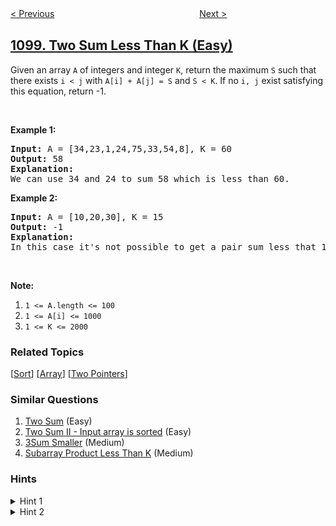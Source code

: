 <!--|This file generated by command(leetcode description); DO NOT EDIT.    |-->
<!--+----------------------------------------------------------------------+-->
<!--|@author    openset <openset.wang@gmail.com>                           |-->
<!--|@link      https://github.com/openset                                 |-->
<!--|@home      https://github.com/openset/leetcode                        |-->
<!--+----------------------------------------------------------------------+-->

[< Previous](../unpopular-books "Unpopular Books")
　　　　　　　　　　　　　　　　
[Next >](../find-k-length-substrings-with-no-repeated-characters "Find K-Length Substrings With No Repeated Characters")

## [1099. Two Sum Less Than K (Easy)](https://leetcode.com/problems/two-sum-less-than-k "小于 K 的两数之和")

<p>Given an array <code>A</code> of integers and&nbsp;integer <code>K</code>, return the maximum <code>S</code> such that there exists <code>i &lt; j</code> with <code>A[i] + A[j] = S</code> and <code>S &lt; K</code>. If no <code>i, j</code> exist satisfying this equation, return -1.</p>

<p>&nbsp;</p>

<p><strong>Example 1:</strong></p>

<pre>
<strong>Input: </strong>A = <span id="example-input-1-1">[34,23,1,24,75,33,54,8]</span>, K = <span id="example-input-1-2">60</span>
<strong>Output: </strong><span id="example-output-1">58</span>
<strong>Explanation: </strong>
We can use 34 and 24 to sum 58 which is less than 60.
</pre>

<p><strong>Example 2:</strong></p>

<pre>
<strong>Input: </strong>A = <span id="example-input-2-1">[10,20,30]</span>, K = <span id="example-input-2-2">15</span>
<strong>Output: </strong><span id="example-output-2">-1</span>
<strong>Explanation: </strong>
In this case it&#39;s not possible to get a pair sum less that 15.
</pre>

<p>&nbsp;</p>

<p><strong>Note:</strong></p>

<ol>
	<li><code>1 &lt;= A.length &lt;= 100</code></li>
	<li><code>1 &lt;= A[i] &lt;= 1000</code></li>
	<li><code>1 &lt;= K &lt;= 2000</code></li>
</ol>

### Related Topics
  [[Sort](../../tag/sort/README.md)]
  [[Array](../../tag/array/README.md)]
  [[Two Pointers](../../tag/two-pointers/README.md)]

### Similar Questions
  1. [Two Sum](../two-sum) (Easy)
  1. [Two Sum II - Input array is sorted](../two-sum-ii-input-array-is-sorted) (Easy)
  1. [3Sum Smaller](../3sum-smaller) (Medium)
  1. [Subarray Product Less Than K](../subarray-product-less-than-k) (Medium)

### Hints
<details>
<summary>Hint 1</summary>
What if we have the array sorted?
</details>

<details>
<summary>Hint 2</summary>
Loop the array and get the value A[i] then we need to find a value A[j] such that A[i] + A[j] < K  which means A[j] < K - A[i]. In order to do that we can find that value with a binary search.
</details>
